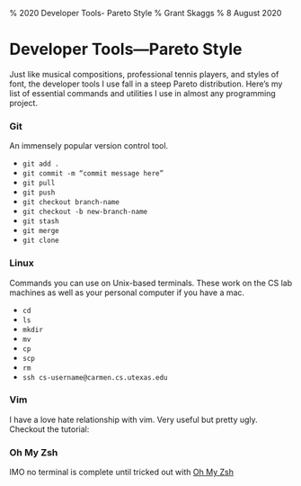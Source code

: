 % 2020 Developer Tools- Pareto Style
% Grant Skaggs 
% 8 August 2020

# Developer Tools—Pareto Style

Just like musical compositions, professional tennis players, and styles of font, the developer tools I use fall in a steep Pareto distribution. Here’s my list of essential commands and utilities I use in almost any programming project.

### Git

An immensely popular version control tool.

* `git add .`
* `git commit -m “commit message here”`
* `git pull`
* `git push`
* `git checkout branch-name`
* `git checkout -b new-branch-name`
* `git stash`
* `git merge`
* `git clone`

### Linux

Commands you can use on Unix-based terminals. These work on the CS lab machines as well as your personal computer if you have a mac.

* `cd`
* `ls`
* `mkdir`
* `mv`
* `cp`
* `scp`
* `rm`
* `ssh cs-username@carmen.cs.utexas.edu`

### Vim

I have a love hate relationship with vim. Very useful but pretty ugly. Checkout the tutorial: 

### Oh My Zsh

IMO no terminal is complete until tricked out with [Oh My Zsh](https://ohmyz.sh/)
